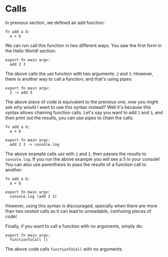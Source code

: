 # Calls

In previous section, we defined an add function:

```text
fn add a b:
  a + b
```

We can run call this function in two different ways. You saw the first form in the Hello World! section:

```text
export fn main argv:
  add 2 3
```

The above calls the `add` function with two arguments: `2` and `3`. However, there is another way to call a function, and
that's using pipes:

```text
export fn main argv:
  2 -> add 3
```

The above piece of code is equivalent to the previous one, now you might ask why would I want to use this syntax instead? Well it's because this syntax allows chaining function calls. Let's say you want to add `2` and `3`, and then print out the results, you can use pipes to chain the calls:

```text
fn add a b:
  a + b

export fn main argv:
  add 2 3 -> console.log
```

The above example calls `add` with `2` and `3`, then passes the results to `console.log`. If you run the above example you will see a 5 in your console! You can also use parenthesis to pass the results of a function call to another:

```text
fn add a b:
  a + b

export fn main argv:
  console.log (add 2 3)
```

However, using this syntax is discouraged, specially when there are more than two nested calls as it can lead to unreadable, confusing pieces of code!

Finally, if you want to call a function with no arguments, simply do:

```text
export fn main argv:
  functionToCall ()
```

The above code calls `functionToCall` with no arguments.
